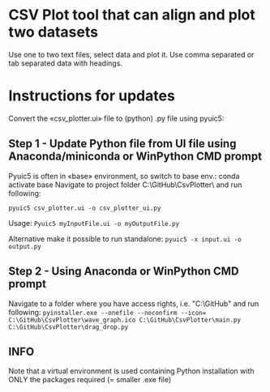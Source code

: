 # CSV Plot tool that can align and plot two datasets
Use one to two text files, select data and plot it. Use comma separated or tab separated data with headings.

# Instructions for updates
Convert the «csv_plotter.ui» file to (python) .py file using pyuic5:

## Step 1 - Update Python file from UI file using Anaconda/miniconda or WinPython CMD prompt                        
Pyuic5 is often in «base» environment, so switch to base env.: conda activate base 
Navigate to project folder C:\GitHub\CsvPlotter\ and run following:

`pyuic5 csv_plotter.ui -o csv_plotter_ui.py`

Usage: 
`Pyuic5 myInputFile.ui -o myOutputFile.py`

Alternative make it possible to run standalone: 
`pyuic5 -x input.ui -o output.py`

## Step 2 - Using Anaconda or WinPython CMD prompt                                    
Navigate to a folder where you have access rights, i.e. "C:\GitHub" and run following:
`pyinstaller.exe --onefile --noconfirm --icon= C:\GitHub\CsvPlotter\wave_graph.ico C:\GitHub\CsvPlotter\main.py
C:\GitHub\CsvPlotter\drag_drop.py`

## INFO                                                              
Note that a virtual environment is used containing Python installation with ONLY the packages required (= smaller .exe file)

 
 

